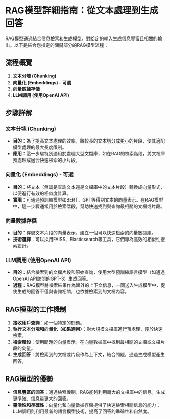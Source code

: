 # RAG模型詳細指南：從文本處理到生成回答

RAG模型通過結合信息檢索和生成模型，對給定的輸入生成信息豐富且相關的輸出。以下是結合您指定的關鍵部分的RAG模型流程：

## 流程概覽

1. **文本分塊 (Chunking)**
2. **向量化 (Embeddings) - 可選**
3. **向量數據存儲**
4. **LLM調用 (使用OpenAI API)**

## 步驟詳解

### 文本分塊 (Chunking)

- **目的**：為了提高文本處理的效率，將較長的文本切分成更小的片段，使其適配模型處理的最大長度限制。
- **應用**：這一步驟特別適用於處理大型文檔庫，如在RAG的檢索階段，將文檔庫預處理成適合快速檢索的小片段。

### 向量化 (Embeddings) - 可選

- **目的**：將文本（無論是查詢文本還是文檔庫中的文本片段）轉換成向量形式，以便進行有效的相似度計算。
- **實現**：可通過預訓練模型如BERT、GPT等得到文本的向量表示。在RAG模型中，這一步驟通常用於檢索階段，幫助快速找到與查詢最相關的文檔或片段。

### 向量數據存儲

- **目的**：存儲文本片段的向量表示，建立一個可以快速檢索的向量數據庫。
- **技術選擇**：可以採用FAISS、Elasticsearch等工具，它們專為高效的相似性搜索設計。

### LLM調用 (使用OpenAI API)

- **目的**：結合檢索到的文檔片段和原始查詢，使用大型預訓練語言模型（如通過OpenAI API訪問的GPT-3）生成回答。
- **過程**：RAG模型將檢索結果作為額外的上下文信息，一同送入生成模型中，促使生成的回答不僅與查詢相關，也依據檢索到的文檔內容。

## RAG模型的工作機制

1. **接收用戶查詢**：如一個特定的問題。
2. **執行文本分塊和向量化（如果適用）**：對大規模文檔庫進行預處理，便於快速檢索。
3. **檢索階段**：使用問題的向量表示，在向量數據庫中找到最相關的文檔或文檔片段的向量。
4. **生成回答**：將檢索到的文檔或片段作為上下文，結合問題，通過生成模型產生回答。

## RAG模型的優勢

- **信息豐富的回答**：通過檢索機制，RAG能夠利用龐大的文檔庫中的信息，生成更準確、信息量更大的回答。
- **靈活性和準確性**：向量化和向量數據存儲提供了快速檢索相關信息的能力；LLM調用則利用最新的語言模型技術，提高了回答的準確性和自然度。



